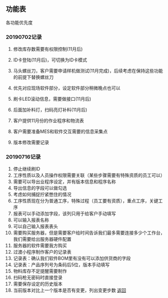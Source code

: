 ## 功能表

各功能优先度

### 20190702记录

1.  修改库存数需要有权限控制(11月后)

2.  ID卡登陆(11月后)，可切换为ID卡模式

3.  马头螺丝刀，客户需要申请样机做测试(11月完成)，后续考虑在保持这些功能的前提下替换螺丝刀

4.  优先对应现场软件部分，设定软件部分稍微晚点也可以

5.  刷卡LED滚动信息，需要做接口(11月后)

6.  后面加补料灯，扫码亮灯补料(11月后)

7.  客户提供11月份的作业程序和物流表

8.  客户需要准备MES和软件交互需要的信息采集点

9.  版本修改需要记录

### 20190716记录

1.  停止继续刷ID
2.  工序性质以及人员操作权限需要关联（某些步骤需要有特殊资质的员工可以）
3.  需要可以导出业程序设定，并有版本信息和程序名称
4.  导出信息的字段可以做勾选
5.  考虑如何捕捉拧紧憋住的情况
6.  工序性质现在分为普通工序，特殊过程（员工要有资质），重点工序，关键工序
7.  报表可以手动添加字段，该列只用于给客户手动填写
8.  可以输入报表名称
9.  可以自己输入报表表头
10. 需要购买服务器，但是需要客户给时间告诉我们最多需要连接多少个工作台，我们需要给出服务器硬件配置
11. 服务器的软件需要我方购买
12. 过渡小程序制作客户的记录表
13. 记录表：确认我们软件BOM里有没有可以添加供货商的字段
14. 记录表：产品序列号为条码后5位，版本手动填写
15. 物料库存不足提醒需要制作
16. 扫码枪无密码时直接登录
17. 需要保存设定的历史版本
18. 当前版本对比上一个版本是否有变更，列出变更步数
[返回](https://18918323894.github.io/SAK)

